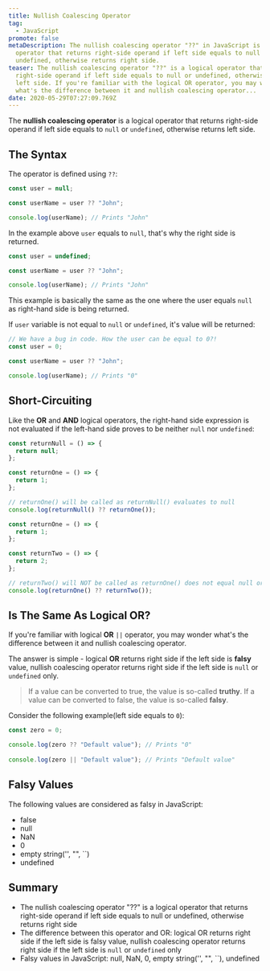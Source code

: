 ```yaml
---
title: Nullish Coalescing Operator
tag:
  - JavaScript
promote: false
metaDescription: The nullish coalescing operator "??" in JavaScript is a logical
  operator that returns right-side operand if left side equals to null or
  undefined, otherwise returns right side.
teaser: The nullish coalescing operator "??" is a logical operator that returns
  right-side operand if left side equals to null or undefined, otherwise returns
  left side. If you're familiar with the logical OR operator, you may wonder
  what's the difference between it and nullish coalescing operator...
date: 2020-05-29T07:27:09.769Z
---
```

The **nullish coalescing operator** is a logical operator that returns right-side operand if left side equals to `null` or `undefined`, otherwise returns left side.

## The Syntax

The operator is defined using `??`:

```javascript
const user = null;

const userName = user ?? "John";

console.log(userName); // Prints "John"
```

In the example above `user` equals to `null`, that's why the right side is returned.

```javascript
const user = undefined;

const userName = user ?? "John";

console.log(userName); // Prints "John"
```

This example is basically the same as the one where the user equals `null` as right-hand side is being returned.

If `user` variable is not equal to `null` or `undefined`, it's value will be returned:

```javascript
// We have a bug in code. How the user can be equal to 0?!
const user = 0;

const userName = user ?? "John";

console.log(userName); // Prints "0"
```

## Short-Circuiting

Like the **OR** and **AND** logical operators, the right-hand side expression is not evaluated if the left-hand side proves to be neither `null` nor `undefined`:

```javascript
const returnNull = () => {
  return null;
};

const returnOne = () => {
  return 1;
};

// returnOne() will be called as returnNull() evaluates to null
console.log(returnNull() ?? returnOne());
```

```javascript
const returnOne = () => {
  return 1;
};

const returnTwo = () => {
  return 2;
};

// returnTwo() will NOT be called as returnOne() does not equal null or undefined
console.log(returnOne() ?? returnTwo());
```

## Is The Same As Logical OR?

If you're familiar with logical **OR** `||` operator, you may wonder what's the difference between it and nullish coalescing operator.

The answer is simple - logical **OR** returns right side if the left side is **falsy** value, nullish coalescing operator returns right side if the left side is `null` or `undefined` only.

> If a value can be converted to true, the value is so-called **truthy**. If a value can be converted to false, the value is so-called **falsy**.

Consider the following example(left side equals to `0`):

```javascript
const zero = 0;

console.log(zero ?? "Default value"); // Prints "0"
            
console.log(zero || "Default value"); // Prints "Default value"
```

## Falsy Values

The following values are considered as falsy in JavaScript:

* false
* null
* NaN
* 0
* empty string('', "", \`\`)
* undefined

## Summary

* The nullish coalescing operator "??" is a logical operator that returns right-side operand if left side equals to null or undefined, otherwise returns right side
* The difference between this operator and OR: logical OR returns right side if the left side is falsy value, nullish coalescing operator returns right side if the left side is `null` or `undefined` only
* Falsy values in JavaScript: null, NaN, 0, empty string('', "", \`\`), undefined